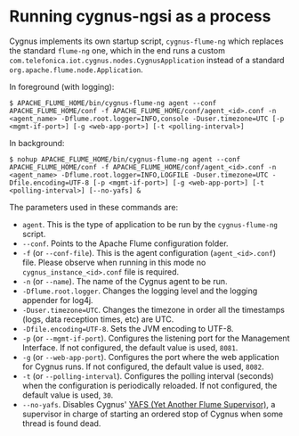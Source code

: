 # Running cygnus-ngsi as a process
Cygnus implements its own startup script, `cygnus-flume-ng` which replaces the standard `flume-ng` one, which in the end runs a custom `com.telefonica.iot.cygnus.nodes.CygnusApplication` instead of a standard `org.apache.flume.node.Application`.

In foreground (with logging):

    $ APACHE_FLUME_HOME/bin/cygnus-flume-ng agent --conf APACHE_FLUME_HOME/conf -f APACHE_FLUME_HOME/conf/agent_<id>.conf -n <agent_name> -Dflume.root.logger=INFO,console -Duser.timezone=UTC [-p <mgmt-if-port>] [-g <web-app-port>] [-t <polling-interval>]

In background:

    $ nohup APACHE_FLUME_HOME/bin/cygnus-flume-ng agent --conf APACHE_FLUME_HOME/conf -f APACHE_FLUME_HOME/conf/agent_<id>.conf -n <agent_name> -Dflume.root.logger=INFO,LOGFILE -Duser.timezone=UTC -Dfile.encoding=UTF-8 [-p <mgmt-if-port>] [-g <web-app-port>] [-t <polling-interval>] [--no-yafs] &

The parameters used in these commands are:

* `agent`. This is the type of application to be run by the `cygnus-flume-ng` script.
* `--conf`. Points to the Apache Flume configuration folder.
* `-f` (or `--conf-file`). This is the agent configuration (`agent_<id>.conf`) file. Please observe when running in this mode no `cygnus_instance_<id>.conf` file is required.
* `-n` (or `--name`). The name of the Cygnus agent to be run.
* `-Dflume.root.logger`. Changes the logging level and the logging appender for log4j.
* `-Duser.timezone=UTC`. Changes the timezone in order all the timestamps (logs, data reception times, etc) are UTC.
* `-Dfile.encoding=UTF-8`. Sets the JVM encoding to UTF-8.
* `-p` (or `--mgmt-if-port`). Configures the listening port for the Management Interface. If not configured, the default value is used, `8081`.
* `-g` (or `--web-app-port`). Configures the port where the web application for Cygnus runs. If not configured, the default value is used, `8082`.
* `-t` (or `--polling-interval`). Configures the polling interval (seconds) when the configuration is periodically reloaded. If not configured, the default value is used, `30`.
* `--no-yafs`. Disables Cygnus' [YAFS (Yet Another Flume Supervisor)](../../cygnus-common/installation_and_administration_guide/yafs.md), a supervisor in charge of starting an ordered stop of Cygnus when some thread is found dead.
